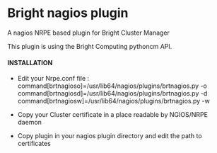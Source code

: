 # Bright nagios plugin
A nagios NRPE based plugin for Bright Cluster Manager

This plugin is using the Bright Computing pythoncm API.

#### INSTALLATION ####
  * Edit your Nrpe.conf file :
command[brtnagioso]=/usr/lib64/nagios/plugins/brtnagios.py -o
command[brtnagiosd]=/usr/lib64/nagios/plugins/brtnagios.py -d
command[brtnagiosw]=/usr/lib64/nagios/plugins/brtnagios.py -w

  * Copy your Cluster certificate in a place readable by NGIOS/NRPE daemon
  * Copy plugin in your nagios plugin directory and edit the path to certificates
